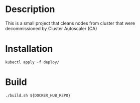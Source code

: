 # Description
This is a small project that cleans nodes from cluster that were decommissioned by Cluster Autoscaler (CA)

# Installation
```kubectl apply -f deploy/```

# Build
```./build.sh ${DOCKER_HUB_REPO}```

